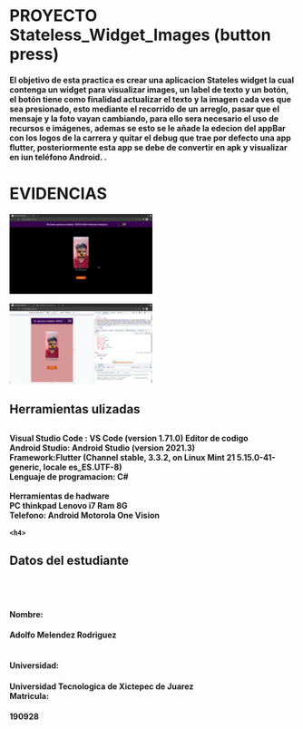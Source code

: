 # PROYECTO Stateless_Widget_Images (button press)

<h4>El objetivo de esta  practica es crear una aplicacion Stateles widget la cual contenga un widget para visualizar images, un label de texto y un botón, el botón tiene como finalidad actualizar el texto y la imagen cada ves que sea presionado, esto mediante el recorrido de un arreglo, pasar que el mensaje y la foto vayan cambiando, para ello sera necesario el uso de recursos e imágenes, ademas se esto se le añade la edecion del appBar con los logos de la carrera y quitar el debug que trae por defecto una app flutter, posteriormente esta app se debe de convertir en apk y visualizar en iun teléfono Android.
.<h4>

# EVIDENCIAS
<img src="https://github.com/admin27092001/Statelesapp_images/blob/master/assets/captura 1.png" width="50%"/></p>
<img src="https://github.com/admin27092001/Statelesapp_images/blob/master/assets/captura movil.png" width="50%"/></p>

<h2>Herramientas ulizadas<h2>
  <h4>Visual Studio Code :  VS Code (version 1.71.0)
 Editor de codigo
    <br>
    Android Studio: Android Studio (version 2021.3)
 <br>
    Framework:Flutter (Channel stable, 3.3.2, on Linux Mint 21 5.15.0-41-generic, locale
    es_ES.UTF-8)
    <br>
    Lenguaje de programacion: C#
    <br><br>
    Herramientas de hadware<br>
    PC thinkpad Lenovo i7 Ram 8G
    <br>
    Telefono: Android Motorola One Vision
    
    <h4>

<h2>Datos del estudiante<h2>
<br>
<h4>Nombre:<h4> Adolfo Melendez Rodriguez<br><h4><br>
   Universidad:<h4> Universidad Tecnologica de Xictepec de Juarez<br>
  Matricula:<h4> 190928<br>
